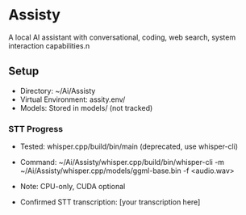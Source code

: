 # Assisty

A local AI assistant with conversational, coding, web search, system interaction capabilities.n
## Setup
- Directory: ~/Ai/Assisty
- Virtual Environment: assity.env/
- Models: Stored in models/ (not tracked)


### STT Progress
- Tested: whisper.cpp/build/bin/main (deprecated, use whisper-cli)
- Command: ~/Ai/Assisty/whisper.cpp/build/bin/whisper-cli -m ~/Ai/Assisty/whisper.cpp/models/ggml-base.bin -f <audio.wav>
- Note: CPU-only, CUDA optional

- Confirmed STT transcription: [your transcription here]
